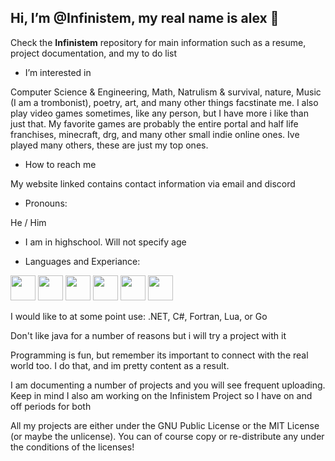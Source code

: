  ## Hi, I’m @Infinistem, my real name is alex 👋

 Check the **Infinistem** repository for main information such as a resume, project documentation, and my to do list
 
-  I’m interested in 

  Computer Science & Engineering, Math, Natrulism & survival, nature, Music (I am a trombonist), poetry, art, and many other things facstinate me. I also play video games sometimes, like any person, but I have 
  more i like than just that. My favorite games are probably the entire portal and half life franchises, minecraft, drg, and many other small indie online ones. Ive played many others, these are just my top ones.
  
-  How to reach me
  
  My website linked contains contact information via email and discord
  
-  Pronouns:
  
  He / Him
  
- I am in highschool. Will not specify age

  
 - Languages and Experiance:
   
[<img src="https://github.com/bablubambal/All_logo_and_pictures/blob/main/programming%20languages/python.svg" width="40" height="40">](https://link/)
[<img src="https://github.com/bablubambal/All_logo_and_pictures/blob/main/programming%20languages/c.svg" width="40" height="40">](https://link/)
[<img src="https://github.com/bablubambal/All_logo_and_pictures/blob/main/programming%20languages/c++.svg" width="40" height="40">](https://link/)
[<img src="https://github.com/bablubambal/All_logo_and_pictures/blob/main/others/html.svg" width="40" height="40">](https://link/)
[<img src="https://github.com/bablubambal/All_logo_and_pictures/blob/main/others/css.svg" width="40" height="40">](https://link/)
[<img src="https://github.com/bablubambal/All_logo_and_pictures/blob/main/programming%20languages/javascript.svg" width="40" height="40">](https://link/)


I would like to at some point use: .NET, C#, Fortran, Lua, or Go

Don't like java for a number of reasons but i will try a project with it

Programming is fun, but remember its important to connect with the real world too. I do that, and im pretty content as a result.

I am documenting a number of projects and you will see frequent uploading. Keep in mind I also am working on the Infinistem Project so I have on and off periods for both

All my projects are either under the GNU Public License or the MIT License (or maybe the unlicense). You can of course copy or re-distribute any under the conditions of the licenses! 


  
    
    
    

<!---
Infinistem/Infinistem is a ✨ special ✨ repository because its `README.md` (this file) appears on your GitHub profile.
You can click the Preview link to take a look at your changes.
--->
